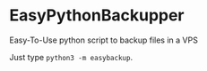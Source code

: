 # EasyPythonBackupper
Easy-To-Use python script to backup files in a VPS

Just type <code>python3 -m easybackup</code>.
